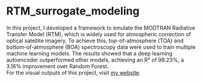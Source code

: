 # RTM_surrogate_modeling
In this project, I developed a framework to emulate the MODTRAN Radiative Transfer Model (RTM), which is widely used for atmospheric correction of optical satellite imagery. To achieve this, top-of-atmosphere (TOA) and bottom-of-atmosphere (BOA) spectroscopy data were used to train multiple machine learning models. The results showed that a deep learning autoencoder outperformed other models, achieving an R² of 98.23%, a 3.16% improvement over Random Forest.  
For the visual outputs of this project, visit [my website](https://mo-agh.github.io/projects/).
